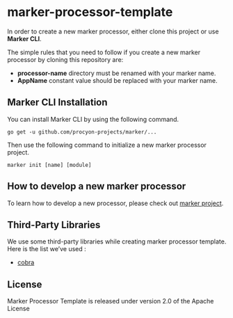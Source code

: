 # marker-processor-template
In order to create a new marker processor, either clone this project or use **Marker CLI**.

The simple rules that you need to follow if you create a new marker processor by cloning this repository are:
* **processor-name** directory must be renamed with your marker name.
* **AppName** constant value should be replaced with your marker name. 
## Marker CLI Installation
You can install Marker CLI by using the following command.

```shell
go get -u github.com/procyon-projects/marker/...
```

Then use the following command to initialize a new marker processor project.

```shell
marker init [name] [module]
```

## How to develop a new marker processor
To learn how to develop a new processor, please check out [marker project](https://github.com/procyon-projects/marker).

## Third-Party Libraries
We use some third-party libraries while creating marker processor template. Here is the list we’ve used :
*  [cobra](https://github.com/spf13/cobra)

## License
Marker Processor Template is released under version 2.0 of the Apache License
